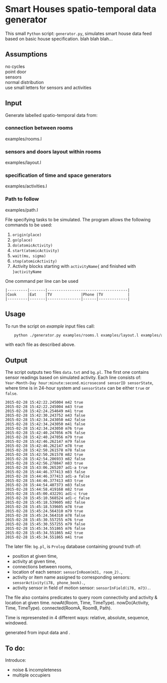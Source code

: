 # Smart Houses spatio-temporal data generator #
This small `Python` script: `generator.py`, simulates smart house data feed based on basic house specification. blah blah blah...

## Assumptions ##

no cycles  
point door  
sensors  
normal distribution  
use small letters for sensors and activities

## Input ##
Generate labelled spatio-temporal data from:

### connection between rooms ###
examples/rooms.l

### sensors and doors layout within rooms ###
examples/layout.l

### specification of time and space generators ###
examples/activities.l

### Path to follow ###
examples/path.l

File specifying tasks to be simulated. The program allows the following commands to be used:

1. `origin(place)`
1. `go(place)`
1. `do(atomicActivity)`
1. `start(atomicActivity)`
1. `wait(mu, sigma)`
1. `stop(atomicActivity)`
1. Activity blocks starting with `activityName{` and finished with `}activityName`

One command per line can be used

```
|---------|-------|------------------------------------|
|Cook     |Eat    |TV             |Phone |TV           |
|---------|-------|---------------|------|-------------|
```

## Usage ##
To run the script on *example* input files call:
```Bash
    python ./generator.py examples/rooms.l examples/layout.l examples/activities.l examples/path.l
```
with each file as described above.

## Output ##
The script outputs two files `data.txt` and `bg.pl`. The first one contains sensor readings based on simulated activity. Each line consists of:  
`Year-Month-Day hour:minute:second.microsecond sensorID sensorState`,  
where time is in 24-hour system and `sensorState` can be either `true` or `false`.

```
2015-02-28 15:42:22.245004 m42 true
2015-02-28 15:42:22.245004 m43 true
2015-02-28 15:42:24.254649 m41 true
2015-02-28 15:42:30.243752 m43 false
2015-02-28 15:42:34.243050 m42 false
2015-02-28 15:42:34.243050 m41 false
2015-02-28 15:42:34.243050 m76 true
2015-02-28 15:42:40.247056 m76 false
2015-02-28 15:42:40.247056 m79 true
2015-02-28 15:42:46.262147 m79 false
2015-02-28 15:42:46.262147 m78 true
2015-02-28 15:42:50.261578 m78 false
2015-02-28 15:42:50.261578 m82 true
2015-02-28 15:42:54.286933 m82 false
2015-02-28 15:42:56.278847 m83 true
2015-02-28 15:43:06.265207 ad1-a true
2015-02-28 15:44:46.377413 m83 false
2015-02-28 15:44:46.377413 ad1-a false
2015-02-28 15:44:46.377413 m83 true
2015-02-28 15:44:54.407373 m83 false
2015-02-28 15:44:58.419168 m82 true
2015-02-28 15:45:00.432291 ad1-c true
2015-02-28 15:45:10.568524 ad1-c false
2015-02-28 15:45:18.539605 m82 false
2015-02-28 15:45:18.539605 m78 true
2015-02-28 15:45:24.564310 m79 true
2015-02-28 15:45:24.564310 m78 false
2015-02-28 15:45:30.557255 m76 true
2015-02-28 15:45:30.557255 m79 false
2015-02-28 15:45:34.551865 m76 false
2015-02-28 15:45:34.551865 m42 true
2015-02-28 15:45:34.551865 m41 true
```

The later file: `bg.pl`, is `Prolog` database containing ground truth of:

* position at given time,
* activity at given time,
* connections between rooms,
* location of each sensor: `sensorInRoom(m31, room_2).`,
* activity or item name assigned to corresponding sensors: `sensorActivity(i78, phone_book).`,
* activity sensor in field of motion sensor: `sensorInField(i78, m73).`.

The file also contains predicates to query room connectivity and activity & location at given time.
nowAt(Room, Time, TimeType).
nowDo(Activity, Time, TimeType).
connected(RoomA, RoomB, Path).

Time is represensted in 4 different ways:
relative,
absolute,
sequence,
windowed.

 generated from input data and .

## To do: ##
Introduce:

* noise & incompleteness
* multiple occupiers
